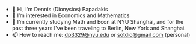 - 👋 Hi, I’m Dennis (Dionysios) Papadakis
- 👀 I’m interested in Economics and Mathematics 
- 🌱 I’m currently studying Math and Econ at NYU Shanghai, and for the past three years I've been traveling to Berlin, New York and Shanghai.
- 📫 How to reach me: dp3329@nyu.edu or sotdio@gmail.com (personal)

<!---
diopapadakis/diopapadakis is a ✨ special ✨ repository because its `README.md` (this file) appears on your GitHub profile.
You can click the Preview link to take a look at your changes.
--->
